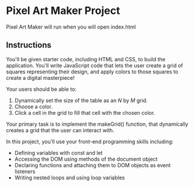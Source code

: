 # Pixel Art Maker Project

Pixel Art Maker will run  when you will open index.html

## Instructions

You'll be given starter code, including HTML and CSS, to build the application. You'll write JavaScript code that lets the user create a grid of squares representing their design, and apply colors to those squares to create a digital masterpiece!

Your users should be able to:

   1. Dynamically set the size of the table as an _N_ by _M_ grid.
   2. Choose a color.
   3. Click a cell in the grid to fill that cell with the chosen color.
           
           
Your primary task is to implement the makeGrid() function, that dynamically creates a grid that the user can interact with.

In this project, you'll use your front-end programming skills including:

   - Defining variables with const and let
   - Accessing the DOM using methods of the document object
   - Declaring functions and attaching them to DOM objects as event listeners
   - Writing nested loops and using loop variables


